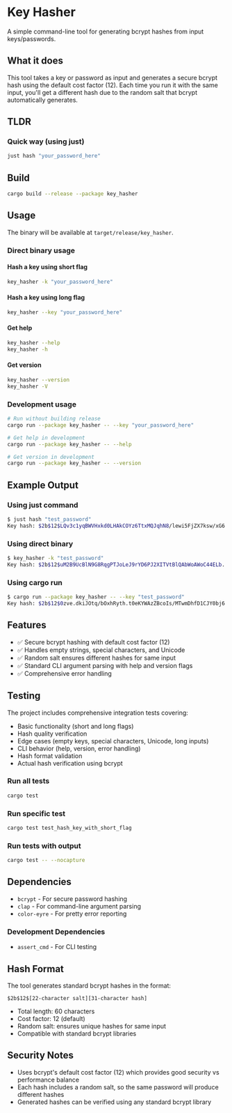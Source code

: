 # Key Hasher

A simple command-line tool for generating bcrypt hashes from input keys/passwords.

## What it does

This tool takes a key or password as input and generates a secure bcrypt hash
using the default cost factor (12). Each time you run it with the same input,
you'll get a different hash due to the random salt that bcrypt automatically
generates.

## TLDR

### Quick way (using just)

```bash
just hash "your_password_here"
```

## Build

```bash
cargo build --release --package key_hasher
```

## Usage

The binary will be available at `target/release/key_hasher`.

### Direct binary usage

#### Hash a key using short flag

```bash
key_hasher -k "your_password_here"
```

#### Hash a key using long flag

```bash
key_hasher --key "your_password_here"
```

#### Get help

```bash
key_hasher --help
key_hasher -h
```

#### Get version

```bash
key_hasher --version
key_hasher -V
```

### Development usage

```bash
# Run without building release
cargo run --package key_hasher -- --key "your_password_here"

# Get help in development
cargo run --package key_hasher -- --help

# Get version in development  
cargo run --package key_hasher -- --version
```

## Example Output

### Using just command

```bash
$ just hash "test_password"
Key hash: $2b$12$LQv3c1yqBWVHxkd0LHAkCOYz6TtxMQJqhN8/lewi5FjZX7ksw/xG6
```

### Using direct binary

```bash
$ key_hasher -k "test_password"
Key hash: $2b$12$uM2B9UcBlN9G8RqgPTJoLeJ9rYD6PJ2XITVtBlQAbWoAWoC44ELb.
```

### Using cargo run

```bash
$ cargo run --package key_hasher -- --key "test_password"
Key hash: $2b$12$0zve.dkiJOtq/bOxhRyth.t0eKYWAzZBcoIs/MTwmDhfD1CJY0bj6
```

## Features

- ✅ Secure bcrypt hashing with default cost factor (12)
- ✅ Handles empty strings, special characters, and Unicode
- ✅ Random salt ensures different hashes for same input
- ✅ Standard CLI argument parsing with help and version flags
- ✅ Comprehensive error handling

## Testing

The project includes comprehensive integration tests covering:

- Basic functionality (short and long flags)
- Hash quality verification
- Edge cases (empty keys, special characters, Unicode, long inputs)
- CLI behavior (help, version, error handling)
- Hash format validation
- Actual hash verification using bcrypt

### Run all tests

```bash
cargo test
```

### Run specific test

```bash
cargo test test_hash_key_with_short_flag
```

### Run tests with output

```bash
cargo test -- --nocapture
```

## Dependencies

- `bcrypt` - For secure password hashing
- `clap` - For command-line argument parsing
- `color-eyre` - For pretty error reporting

### Development Dependencies

- `assert_cmd` - For CLI testing

## Hash Format

The tool generates standard bcrypt hashes in the format:

```text
$2b$12$[22-character salt][31-character hash]
```

- Total length: 60 characters
- Cost factor: 12 (default)
- Random salt: ensures unique hashes for same input
- Compatible with standard bcrypt libraries

## Security Notes

- Uses bcrypt's default cost factor (12) which provides good security vs
  performance balance
- Each hash includes a random salt, so the same password will produce different hashes
- Generated hashes can be verified using any standard bcrypt library
